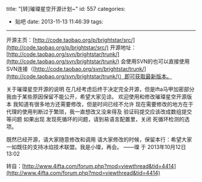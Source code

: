 title: "[转]璀璨星空开源计划~"
id: 557
categories:
  - 贴吧
date: 2013-11-13 11:46:39
tags:
---

开源主页：[http://code.taobao.org/p/brightstar/src/](http://code.taobao.org/p/brightstar/src/)
开源地址：[http://code.taobao.org/svn/brightstar/trunk/](http://code.taobao.org/svn/brightstar/trunk/)
会使用SVN的也可以直接使用SVN连接（[http://code.taobao.org/svn/brightstar/trunk/](http://code.taobao.org/svn/brightstar/trunk/)）即可获取最新版本。
<!--more-->
关于璀璨星空开源的说明
在几经考虑后终于决定完全开源，但是ifta马甲加密部分我由于某些原因保留不能公开，希望大家见谅。
欢迎使用和修改璀璨星空开源版本
我知道有很多地方还需要修改，但是时间已经不允许
现在需要修改的地方在于代理的使用判断过于繁琐，我一直想改又没来得及
验证码提交应该改成数组提交 等问题
如果出现 发现死循环的问题，请到易语言配置里，关闭 死循环检测的选项。

既然已经开源，请大家随意修改和调用
请大家修改的时候，保留本行：希望大家一如既往的支持冰焰技术联盟。我是小璨，再会。
                                                                                                                          ——璨 于 2013年10月12日13:02

转自：[http://www.4ifta.com/forum.php?mod=viewthread&tid=4414](http://www.4ifta.com/forum.php?mod=viewthread&tid=4414)